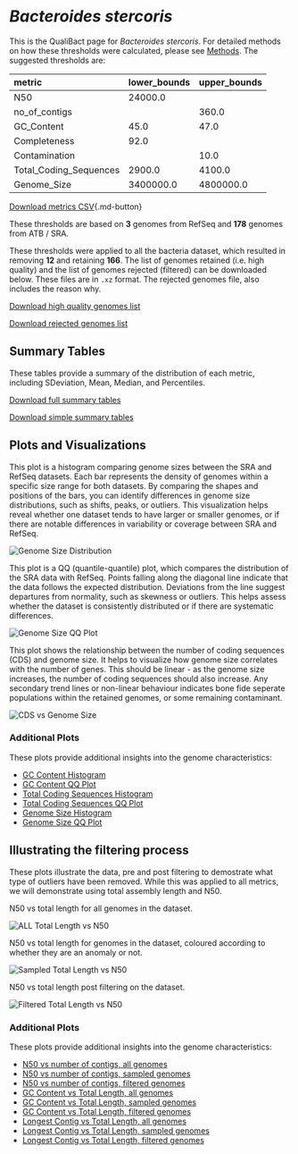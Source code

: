 # *Bacteroides stercoris*

This is the QualiBact page for *Bacteroides stercoris*. For detailed methods on how these thresholds were calculated, please see [Methods](../../methods.md).
The suggested thresholds are: 

| metric                 | lower_bounds   | upper_bounds   |
|:-----------------------|:---------------|:---------------|
| N50                    | 24000.0        |                |
| no_of_contigs          |                | 360.0          |
| GC_Content             | 45.0           | 47.0           |
| Completeness           | 92.0           |                |
| Contamination          |                | 10.0           |
| Total_Coding_Sequences | 2900.0         | 4100.0         |
| Genome_Size            | 3400000.0      | 4800000.0      |

[Download metrics CSV](Bacteroides_stercoris_metrics.csv){.md-button}


These thresholds are based on **3** genomes from RefSeq and **178** genomes from ATB / SRA.

These thresholds were applied to all the bacteria dataset, which resulted in removing **12** and retaining **166**.
The list of genomes retained (i.e. high quality) and the list of genomes rejected (filtered) can be downloaded below. These files are in `.xz` format. The rejected genomes file, also includes the reason why.

[Download high quality genomes list](Bacteroides_stercoris_high_quality_genomes.csv.xz)


[Download rejected genomes list](Bacteroides_stercoris_filtered_out_genomes.csv.xz)



## Summary Tables
These tables provide a summary of the distribution of each metric, including SDeviation, Mean, Median, and Percentiles.

[Download full summary tables](summary.csv)

[Download simple summary tables](selected_summary.csv)

## Plots and Visualizations

This plot is a histogram comparing genome sizes between the SRA and RefSeq datasets. Each bar represents the density of genomes within a specific size range for both datasets. By comparing the shapes and positions of the bars, you can identify differences in genome size distributions, such as shifts, peaks, or outliers. This visualization helps reveal whether one dataset tends to have larger or smaller genomes, or if there are notable differences in variability or coverage between SRA and RefSeq.

![Genome Size Distribution](Genome_Size_refseq_histogram_kde.png)

This plot is a QQ (quantile-quantile) plot, which compares the distribution of the SRA data with RefSeq. Points falling along the diagonal line indicate that the data follows the expected distribution. Deviations from the line suggest departures from normality, such as skewness or outliers. This helps assess whether the dataset is consistently distributed or if there are systematic differences.

![Genome Size QQ Plot](Genome_Size_refseq_qqplot.png)

This plot shows the relationship between the number of coding sequences (CDS) and genome size. It helps to visualize how genome size correlates with the number of genes. This should be linear - as the genome size increases, the number of coding sequences should also increase. Any secondary trend lines or non-linear behaviour indicates bone fide seperate populations within the retained genomes, or some remaining contaminant. 

![CDS vs Genome Size](Bacteroides_stercoris_CDS_vs_Genome_Size.png)

### Additional Plots

These plots provide additional insights into the genome characteristics:

- [GC Content Histogram](GC_Content_refseq_histogram_kde.png)
- [GC Content QQ Plot](GC_Content_refseq_qqplot.png)
- [Total Coding Sequences Histogram](Total_Coding_Sequences_refseq_histogram_kde.png)
- [Total Coding Sequences QQ Plot](Total_Coding_Sequences_refseq_qqplot.png)
- [Genome Size Histogram](Genome_Size_refseq_histogram_kde.png)
- [Genome Size QQ Plot](Genome_Size_refseq_qqplot.png)
## Illustrating the filtering process
These plots illustrate the data, pre and post filtering to demostrate what type of outliers have been removed. While this was applied to all metrics, we will demonstrate using total assembly length and N50.

N50 vs total length for all genomes in the dataset.

![ALL Total Length vs N50](Bacteroides_stercoris_all_total_length_N50.png)

N50 vs total length for genomes in the dataset, coloured according to whether they are an anomaly or not.

![Sampled Total Length vs N50](Bacteroides_stercoris_sample_total_length_N50.png)

N50 vs total length post filtering on the dataset.

![Filtered Total Length vs N50](Bacteroides_stercoris_filt_total_length_N50.png)

### Additional Plots

These plots provide additional insights into the genome characteristics:

- [N50 vs number of contigs, all genomes](Bacteroides_stercoris_all_N50_number.png)
- [N50 vs number of contigs, sampled genomes](Bacteroides_stercoris_sample_N50_number.png)
- [N50 vs number of contigs, filtered genomes](Bacteroides_stercoris_filt_N50_number.png)
- [GC Content vs Total Length, all genomes](Bacteroides_stercoris_all_total_length_GC_Content.png)
- [GC Content vs Total Length, sampled genomes](Bacteroides_stercoris_sample_total_length_GC_Content.png)
- [GC Content vs Total Length, filtered genomes](Bacteroides_stercoris_filt_total_length_GC_Content.png)
- [Longest Contig vs Total Length, all genomes](Bacteroides_stercoris_all_total_length_longest.png)
- [Longest Contig vs Total Length, sampled genomes](Bacteroides_stercoris_sample_total_length_longest.png)
- [Longest Contig vs Total Length, filtered genomes](Bacteroides_stercoris_filt_total_length_longest.png)
